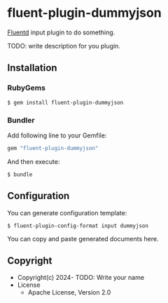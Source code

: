 # fluent-plugin-dummyjson

[Fluentd](https://fluentd.org/) input plugin to do something.

TODO: write description for you plugin.

## Installation

### RubyGems

```
$ gem install fluent-plugin-dummyjson
```

### Bundler

Add following line to your Gemfile:

```ruby
gem "fluent-plugin-dummyjson"
```

And then execute:

```
$ bundle
```

## Configuration

You can generate configuration template:

```
$ fluent-plugin-config-format input dummyjson
```

You can copy and paste generated documents here.

## Copyright

* Copyright(c) 2024- TODO: Write your name
* License
  * Apache License, Version 2.0
